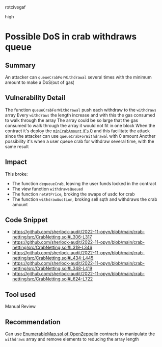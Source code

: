 rotcivegaf

high

# Possible DoS in crab withdraws queue

## Summary

An attacker can `queueCrabForWithdrawal` several times with the minimum amount to make a DoS(out of gas)

## Vulnerability Detail

The function `queueCrabForWithdrawal` push each withdraw to the `withdraws` array
Every `withdraws` the length increase and with this the gas consumed to walk through the array
The array could be so large that the gas consumed to walk through the array it would not fit in one block
When the contract it's deploy the [`minCrabAmount` it's 0](https://github.com/sherlock-audit/2022-11-opyn/blob/main/crab-netting/src/CrabNetting.sol#L102) and this facilitate the attack since the attacker can use `queueCrabForWithdrawal` with 0 amount
Another possibility it's when a user queue crab for withdraw several time, with the same result

## Impact

This broke:
  - The function `dequeueCrab`, leaving the user funds locked in the contract
  - The view function `withdrawsQueued`
  - The function `netAtPrice`, broking the swaps of usdc for crab
  - The function `withdrawAuction`, broking sell sqth and withdraws the crab amount

## Code Snippet

- https://github.com/sherlock-audit/2022-11-opyn/blob/main/crab-netting/src/CrabNetting.sol#L306-L317
- https://github.com/sherlock-audit/2022-11-opyn/blob/main/crab-netting/src/CrabNetting.sol#L319-L346
- https://github.com/sherlock-audit/2022-11-opyn/blob/main/crab-netting/src/CrabNetting.sol#L434-L445
- https://github.com/sherlock-audit/2022-11-opyn/blob/main/crab-netting/src/CrabNetting.sol#L348-L419
- https://github.com/sherlock-audit/2022-11-opyn/blob/main/crab-netting/src/CrabNetting.sol#L624-L722

## Tool used

Manual Review

## Recommendation

Can use [EnumerableMap.sol of OpenZeppelin](https://github.com/OpenZeppelin/openzeppelin-contracts/blob/release-v4.7/contracts/utils/structs/EnumerableMap.sol) contracts to manipulate the `withdraws` array and remove elements to reducing the array length